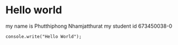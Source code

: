 # Hello world
my name is Phutthiphong Nhamjatthurat
my student id 673450038-0

```
console.write("Hello World");
```
